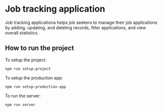 # Job tracking application
 Job tracking applicationa helps job seekers to manage their job applications by adding, updating, and deleting records, filter applications, and view overall statistics.

## How to run the project
To setup the project:
```
npm run setup-project
``` 

To setup the production app:
```
npm run setup-production-app
```

To run the server:
``` 
npm run server
```
